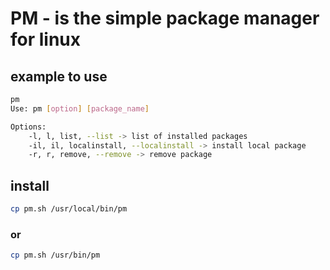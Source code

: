 # PM - is the simple package manager for linux

## example to use
```sh
pm
Use: pm [option] [package_name]

Options:
    -l, l, list, --list -> list of installed packages
    -il, il, localinstall, --localinstall -> install local package
    -r, r, remove, --remove -> remove package
```
## install
```sh
cp pm.sh /usr/local/bin/pm
```
### or
```sh
cp pm.sh /usr/bin/pm